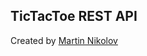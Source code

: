 ## TicTacToe REST API 

Created by [Martin Nikolov](https://github.com/flextry/Tic-Tac-Toe-RestAPI/)

